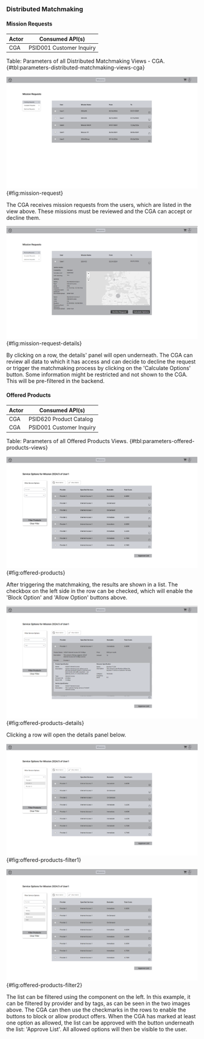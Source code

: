 ### Distributed Matchmaking

#### Mission Requests

| Actor | Consumed API(s) |
|-------|-------------|
| CGA | PSID001 Customer Inquiry |

Table: Parameters of all Distributed Matchmaking Views - CGA. {#tbl:parameters-distributed-matchmaking-views-cga}

![Mission Request](./img/Governance/CGA/MissionRequests.png){#fig:mission-request}

The CGA receives mission requests from the users, which are listed in the view above.
These missions must be reviewed and the CGA can accept or decline them.

![Mission Request - Details](./img/Governance/CGA/MissionRequests-Details.png){#fig:mission-request-details}

By clicking on a row, the details' panel will open underneath.
The CGA can review all data to which it has access and can decide to decline the request or trigger the matchmaking process by clicking on the 'Calculate Options' button.
Some information might be restricted and not shown to the CGA.
This will be pre-filtered in the backend.

#### Offered Products

| Actor | Consumed API(s) |
|-------|-------------|
| CGA | PSID620 Product Catalog |
| CGA | PSID001 Customer Inquiry |

Table: Parameters of all Offered Products Views. {#tbl:parameters-offered-products-views}

![Offered Products](./img/Governance/CGA/OfferedProducts.png){#fig:offered-products}

After triggering the matchmaking, the results are shown in a list.
The checkbox on the left side in the row can be checked, which will enable the 'Block Option' and 'Allow Option' buttons above.

![Offered Products - Details](./img/Governance/CGA/OfferedProducts-Details.png){#fig:offered-products-details}

Clicking a row will open the details panel below.

![Offered Products - Filter Results 1](./img/Governance/CGA/OfferedProducts-Filter1.png){#fig:offered-products-filter1}

![Offered Products - Filter Results 2](./img/Governance/CGA/OfferedProducts-Filter2.png){#fig:offered-products-filter2}

The list can be filtered using the component on the left.
In this example, it can be filtered by provider and by tags, as can be seen in the two images above.
The CGA can then use the checkmarks in the rows to enable the buttons to block or allow product offers.
When the CGA has marked at least one option as allowed, the list can be approved with the button underneath the list: 'Approve List'.
All allowed options will then be visible to the user.
